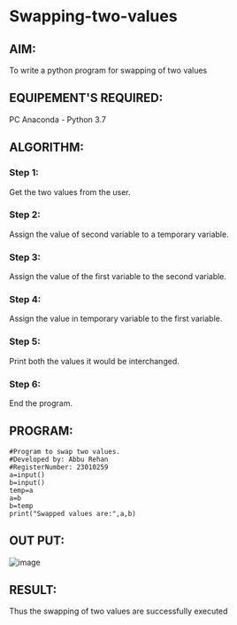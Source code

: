 # Swapping-two-values
## AIM:
To write a python program for swapping of two values
## EQUIPEMENT'S REQUIRED: 
PC
Anaconda - Python 3.7
## ALGORITHM: 
### Step 1:
Get the two values from the user.
### Step 2: 
Assign the value of second variable to a temporary variable.
### Step 3: 
Assign the value of the first variable to the second variable.
### Step 4:  
Assign the value in temporary variable to the first variable.
### Step 5: 
Print both the values it would be interchanged.
### Step 6: 
End the program.
## PROGRAM:
```
#Program to swap two values.
#Developed by: Abbu Rehan
#RegisterNumber: 23010259
a=input()
b=input()
temp=a
a=b
b=temp
print("Swapped values are:",a,b)

```
## OUT PUT:
![image](https://github.com/Abburehan/Swapping-two-values/assets/138849336/2183250b-cf54-4fee-8acf-4b1fb1f370b2)


## RESULT:
Thus the swapping of two values are successfully executed



